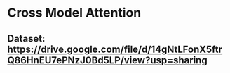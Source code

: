 # Cross Model Attention
## Dataset: https://drive.google.com/file/d/14gNtLFonX5ftrQ86HnEU7ePNzJ0Bd5LP/view?usp=sharing
